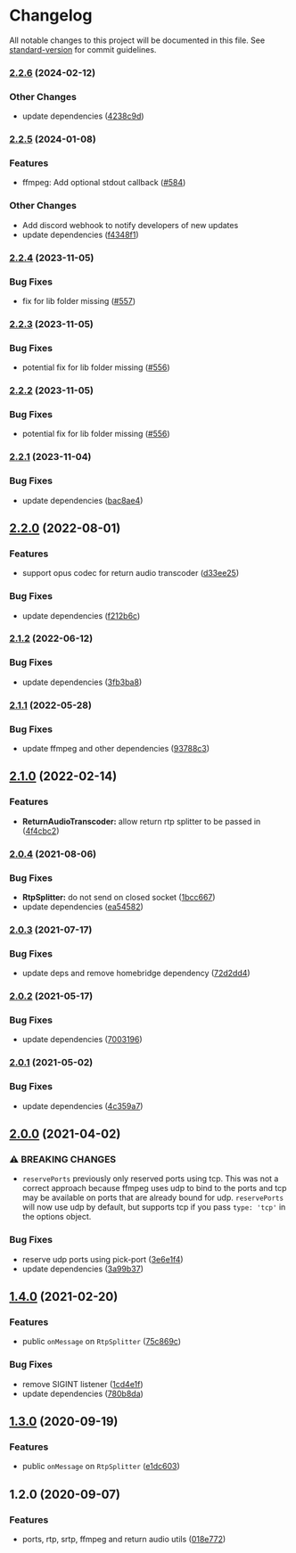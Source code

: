 # Changelog

All notable changes to this project will be documented in this file. See [standard-version](https://github.com/conventional-changelog/standard-version) for commit guidelines.

### [2.2.6](https://github.com/homebridge/camera-utils/compare/v2.2.5...v2.2.6) (2024-02-12)

### Other Changes

* update dependencies ([4238c9d](https://github.com/homebridge/camera-utils/commit/4238c9db9e7021b4f490cd47a07cfcc31489b736))

### [2.2.5](https://github.com/homebridge/camera-utils/compare/v2.2.4...v2.2.5) (2024-01-08)


### Features

* ffmpeg: Add optional stdout callback ([#584](https://github.com/homebridge/camera-utils/pull/584))

### Other Changes

* Add discord webhook to notify developers of new updates
* update dependencies ([f4348f1](https://github.com/homebridge/camera-utils/commit/f4348f1eb1f9d6e1058e46b50ae51bb9f2c70736))

### [2.2.4](https://github.com/homebridge/camera-utils/compare/v2.2.3...v2.2.4) (2023-11-05)


### Bug Fixes

* fix for lib folder missing ([#557](https://github.com/homebridge/camera-utils/issues/557))

### [2.2.3](https://github.com/homebridge/camera-utils/compare/v2.2.2...v2.2.3) (2023-11-05)


### Bug Fixes

* potential fix for lib folder missing ([#556](https://github.com/homebridge/camera-utils/issues/556))

### [2.2.2](https://github.com/homebridge/camera-utils/compare/v2.2.1...v2.2.2) (2023-11-05)


### Bug Fixes

* potential fix for lib folder missing ([#556](https://github.com/homebridge/camera-utils/issues/556))

### [2.2.1](https://github.com/homebridge/camera-utils/compare/v2.2.0...v2.2.1) (2023-11-04)


### Bug Fixes

* update dependencies ([bac8ae4](https://github.com/homebridge/camera-utils/commit/bac8ae4ab474e08c432dffb40e7d70f71e8d0cb9))

## [2.2.0](https://github.com/homebridge/camera-utils/compare/v2.1.2...v2.2.0) (2022-08-01)


### Features

* support opus codec for return audio transcoder ([d33ee25](https://github.com/homebridge/camera-utils/commit/d33ee257ea6a3185652250c12992ee2270e4f273))


### Bug Fixes

* update dependencies ([f212b6c](https://github.com/homebridge/camera-utils/commit/f212b6ce12ce13fb1de9a6ef9e20df28ac7b37e1))

### [2.1.2](https://github.com/homebridge/camera-utils/compare/v2.1.1...v2.1.2) (2022-06-12)


### Bug Fixes

* update dependencies ([3fb3ba8](https://github.com/homebridge/camera-utils/commit/3fb3ba818bc3292b7e528567339e0a2ce814e8e0))

### [2.1.1](https://github.com/homebridge/camera-utils/compare/v2.1.0...v2.1.1) (2022-05-28)


### Bug Fixes

* update ffmpeg and other dependencies ([93788c3](https://github.com/homebridge/camera-utils/commit/93788c3b17c57b902f9baf35f9372803fdceb57d))

## [2.1.0](https://github.com/homebridge/camera-utils/compare/v2.0.4...v2.1.0) (2022-02-14)


### Features

* **ReturnAudioTranscoder:** allow return rtp splitter to be passed in ([4f4cbc2](https://github.com/homebridge/camera-utils/commit/4f4cbc2ea99717f815c7bdd1d2d0de17bc338fa3))

### [2.0.4](https://github.com/homebridge/camera-utils/compare/v2.0.3...v2.0.4) (2021-08-06)


### Bug Fixes

* **RtpSplitter:** do not send on closed socket ([1bcc667](https://github.com/homebridge/camera-utils/commit/1bcc66774d67f1fcd2f3c97f38e5c69bfc22a7fb))
* update dependencies ([ea54582](https://github.com/homebridge/camera-utils/commit/ea545827e08d4965290ffb18d5c245fcf041894a))

### [2.0.3](https://github.com/homebridge/camera-utils/compare/v2.0.2...v2.0.3) (2021-07-17)


### Bug Fixes

* update deps and remove homebridge dependency ([72d2dd4](https://github.com/homebridge/camera-utils/commit/72d2dd4bbe617f0fa6a5b050b9aa43d4431ac570))

### [2.0.2](https://github.com/homebridge/camera-utils/compare/v2.0.1...v2.0.2) (2021-05-17)


### Bug Fixes

* update dependencies ([7003196](https://github.com/homebridge/camera-utils/commit/7003196960294fb94370527ea11d5509d7dc1b46))

### [2.0.1](https://github.com/homebridge/camera-utils/compare/v2.0.0...v2.0.1) (2021-05-02)


### Bug Fixes

* update dependencies ([4c359a7](https://github.com/homebridge/camera-utils/commit/4c359a75d5ce4f0b9177c86e902610d6b8de4517))

## [2.0.0](https://github.com/homebridge/camera-utils/compare/v1.4.0...v2.0.0) (2021-04-02)


### ⚠ BREAKING CHANGES

* `reservePorts` previously only reserved ports using tcp.  This was not a correct approach because ffmpeg uses udp to bind to the ports and tcp may be available on ports that are already bound for udp.  `reservePorts` will now use udp by default, but supports tcp if you pass `type: 'tcp'` in the options object.

### Bug Fixes

* reserve udp ports using pick-port ([3e6e1f4](https://github.com/homebridge/camera-utils/commit/3e6e1f4d1ca5238acb419a3bb268e381f6c640e1))
* update dependencies ([3a99b37](https://github.com/homebridge/camera-utils/commit/3a99b37f70c4c8e0ec0022e25e0a1ec25c4276ac))

## [1.4.0](https://github.com/homebridge/camera-utils/compare/v1.2.0...v1.4.0) (2021-02-20)


### Features

* public `onMessage` on `RtpSplitter` ([75c869c](https://github.com/homebridge/camera-utils/commit/75c869cec7cc84221d7c6395348a2a827e6dcc3f))


### Bug Fixes

* remove SIGINT listener ([1cd4e1f](https://github.com/homebridge/camera-utils/commit/1cd4e1f063642b71d7a34523c1c3b94c99a953c4))
* update dependencies ([780b8da](https://github.com/homebridge/camera-utils/commit/780b8da4b4dfbebf786cbdba95c19587062623f0))

## [1.3.0](https://github.com/homebridge/camera-utils/compare/v1.2.0...v1.3.0) (2020-09-19)


### Features

* public `onMessage` on `RtpSplitter` ([e1dc603](https://github.com/homebridge/camera-utils/commit/e1dc6032253202987fcb619de40da6926ef2eb38))

## 1.2.0 (2020-09-07)


### Features

* ports, rtp, srtp, ffmpeg and return audio utils ([018e772](https://github.com/homebridge/camera-utils/commit/018e772448d7a1b5fd6358da2d24a89f780c3d36))
